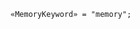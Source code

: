 <!-- This file is generated automatically by infrastructure scripts. Please don't edit by hand. -->

```{ .ebnf .slang-ebnf #MemoryKeyword }
«MemoryKeyword» = "memory";
```
